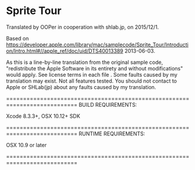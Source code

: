 # Sprite Tour

Translated by OOPer in cooperation with shlab.jp, on 2015/12/1.

Based on
<https://developer.apple.com/library/mac/samplecode/Sprite_Tour/Introduction/Intro.html#//apple_ref/doc/uid/DTS40013389>
2013-06-03.

As this is a line-by-line translation from the original sample code, "redistribute the Apple Software in its entirety and without modifications" would apply. See license terms in each file .
Some faults caused by my translation may exist. Not all features tested.
You should not contact to Apple or SHLab(jp) about any faults caused by my translation.


===========================================================================
BUILD REQUIREMENTS:

Xcode 8.3.3+, OSX 10.12+ SDK

===========================================================================
RUNTIME REQUIREMENTS:

OSX 10.9 or later

===========================================================================
